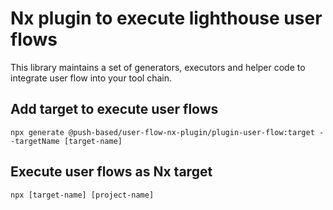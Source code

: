 # Nx plugin to execute lighthouse user flows

This library maintains a set of generators, executors and helper code to integrate user flow into your tool chain.

## Add target to execute user flows

`npx generate @push-based/user-flow-nx-plugin/plugin-user-flow:target --targetName [target-name]`


## Execute user flows as Nx target

`npx [target-name] [project-name]`
